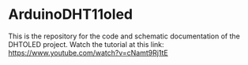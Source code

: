 # ArduinoDHT11oled
This is the repository for the code and schematic documentation of the DHTOLED project.
Watch the tutorial at this link: https://www.youtube.com/watch?v=cNamt9Rj1tE
